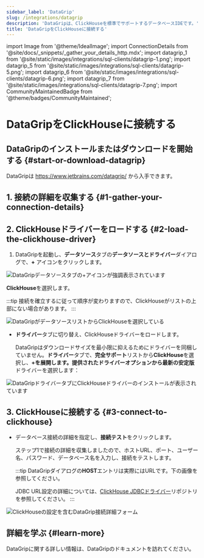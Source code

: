 ```yaml
---
sidebar_label: 'DataGrip'
slug: /integrations/datagrip
description: 'DataGripは、ClickHouseを標準でサポートするデータベースIDEです。'
title: 'DataGripをClickHouseに接続する'
---
```


import Image from '@theme/IdealImage';
import ConnectionDetails from '@site/docs/_snippets/_gather_your_details_http.mdx';
import datagrip_1 from '@site/static/images/integrations/sql-clients/datagrip-1.png';
import datagrip_5 from '@site/static/images/integrations/sql-clients/datagrip-5.png';
import datagrip_6 from '@site/static/images/integrations/sql-clients/datagrip-6.png';
import datagrip_7 from '@site/static/images/integrations/sql-clients/datagrip-7.png';
import CommunityMaintainedBadge from '@theme/badges/CommunityMaintained';


# DataGripをClickHouseに接続する

<CommunityMaintainedBadge/>

## DataGripのインストールまたはダウンロードを開始する {#start-or-download-datagrip}

DataGripは https://www.jetbrains.com/datagrip/ から入手できます。

## 1. 接続の詳細を収集する {#1-gather-your-connection-details}
<ConnectionDetails />

## 2. ClickHouseドライバーをロードする {#2-load-the-clickhouse-driver}

1. DataGripを起動し、**データソース**タブの**データソースとドライバー**ダイアログで、**+** アイコンをクリックします。

<Image img={datagrip_5} size="lg" border alt="DataGripデータソースタブの+アイコンが強調表示されています" />

  **ClickHouse**を選択します。

  :::tip
  接続を確立するに従って順序が変わりますので、ClickHouseがリストの上部にない場合があります。
  :::

<Image img={datagrip_6} size="sm" border alt="DataGripがデータソースリストからClickHouseを選択している" />

- **ドライバー**タブに切り替え、ClickHouseドライバーをロードします。

  DataGripはダウンロードサイズを最小限に抑えるためにドライバーを同梱していません。**ドライバー**タブで、**完全サポート**リストから**ClickHouse**を選択し、**+**を展開します。**提供されたドライバー**オプションから**最新の安定版**ドライバーを選択します：

<Image img={datagrip_1} size="lg" border alt="DataGripドライバータブにClickHouseドライバーのインストールが表示されています" />

## 3. ClickHouseに接続する {#3-connect-to-clickhouse}

- データベース接続の詳細を指定し、**接続テスト**をクリックします。

  ステップ1で接続の詳細を収集しましたので、ホストURL、ポート、ユーザー名、パスワード、データベース名を入力し、接続をテストします。

  :::tip
  DataGripダイアログの**HOST**エントリは実際にはURLです。下の画像を参照してください。

  JDBC URL設定の詳細については、[ClickHouse JDBCドライバー](https://github.com/ClickHouse/clickhouse-java)リポジトリを参照してください。
  :::

<Image img={datagrip_7} size="md" border alt="ClickHouseの設定を含むDataGrip接続詳細フォーム" />

## 詳細を学ぶ {#learn-more}

DataGripに関する詳しい情報は、DataGripのドキュメントを訪れてください。
